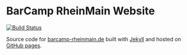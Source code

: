 # BarCamp RheinMain Website

[![Build Status](https://travis-ci.org/BCRM/static.svg?branch=master)](https://travis-ci.org/BCRM/static)

Source code for [barcamp-rheinmain.de](https://barcamp-rheinmain.de/) built with [Jekyll](https://jekyllrb.com/) and hosted on [GitHub pages](https://pages.github.com/).
